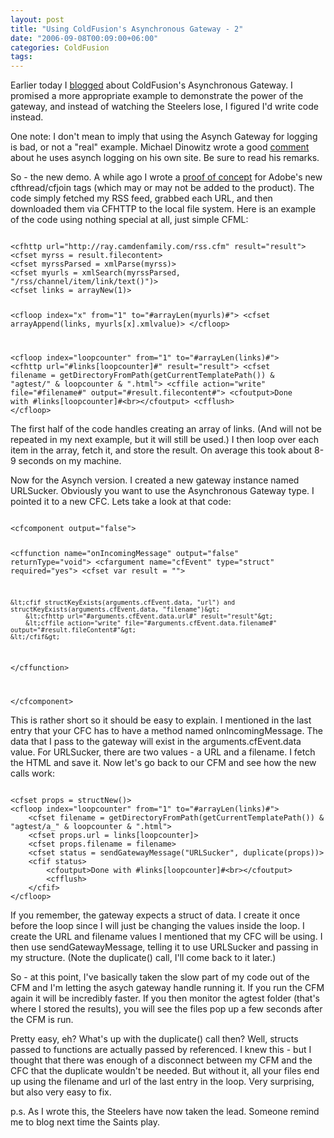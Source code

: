 ```yaml
---
layout: post
title: "Using ColdFusion's Asynchronous Gateway - 2"
date: "2006-09-08T00:09:00+06:00"
categories: ColdFusion 
tags: 
---
```


Earlier today I <a href="http://ray.camdenfamily.com/index.cfm/2006/9/7/Using-ColdFusions-Asynchronous-Gateway">blogged</a> about ColdFusion's Asynchronous Gateway. I promised a more appropriate example to demonstrate the power of the gateway, and instead of watching the Steelers lose, I figured I'd write code instead.
<!--more-->
One note: I don't mean to imply that using the Asynch Gateway for logging is bad, or not a "real" example. Michael Dinowitz wrote a good <a href="http://ray.camdenfamily.com/index.cfm/2006/9/7/Using-ColdFusions-Asynchronous-Gateway#c89F8A3E8-D6AC-4872-1D09456B111E3280">comment</a> about he uses asynch logging on his own site. Be sure to read his remarks.

So - the new demo. A while ago I wrote a <a href="http://ray.camdenfamily.com/index.cfm/2006/7/21/CFTHREADCFJOIN-Proof-of-Concept">proof of concept</a> for Adobe's new cfthread/cfjoin tags (which may or may not be added to the product). The code simply fetched my RSS feed, grabbed each URL, and then downloaded them via CFHTTP to the local file system. Here is an example of the code using nothing special at all, just simple CFML:

<code>
&lt;cfhttp url="http://ray.camdenfamily.com/rss.cfm" result="result"&gt;
&lt;cfset myrss = result.filecontent&gt;
&lt;cfset myrssParsed = xmlParse(myrss)&gt;
&lt;cfset myurls = xmlSearch(myrssParsed, "/rss/channel/item/link/text()")&gt;
&lt;cfset links = arrayNew(1)&gt;

&lt;cfloop index="x" from="1" to="#arrayLen(myurls)#"&gt;
   &lt;cfset arrayAppend(links, myurls[x].xmlvalue)&gt;
&lt;/cfloop&gt;

&lt;cfloop index="loopcounter" from="1" to="#arrayLen(links)#"&gt;
	&lt;cfhttp url="#links[loopcounter]#" result="result"&gt;
	&lt;cfset filename = getDirectoryFromPath(getCurrentTemplatePath()) & "agtest/" & loopcounter & ".html"&gt;
	&lt;cffile action="write" file="#filename#" output="#result.filecontent#"&gt;
	&lt;cfoutput&gt;Done with #links[loopcounter]#&lt;br&gt;&lt;/cfoutput&gt;
	&lt;cfflush&gt;
&lt;/cfloop&gt;
</code>

The first half of the code handles creating an array of links. (And will not be repeated in my next example, but it will still be used.) I then loop over each item in the array, fetch it, and store the result. On average this took about 8-9 seconds on my machine. 

Now for the Asynch version. I created a new gateway instance named URLSucker. Obviously you want to use the Asynchronous Gateway type. I pointed it to a new CFC. Lets take a look at that code:

<code>
&lt;cfcomponent output="false"&gt;

&lt;cffunction name="onIncomingMessage" output="false" returnType="void"&gt;
	&lt;cfargument name="cfEvent" type="struct" required="yes"&gt;
	&lt;cfset var result = ""&gt;
	
	&lt;cfif structKeyExists(arguments.cfEvent.data, "url") and structKeyExists(arguments.cfEvent.data, "filename")&gt;
		&lt;cfhttp url="#arguments.cfEvent.data.url#" result="result"&gt;
		&lt;cffile action="write" file="#arguments.cfEvent.data.filename#" output="#result.fileContent#"&gt;	
	&lt;/cfif&gt;
			
&lt;/cffunction&gt;
	
&lt;/cfcomponent&gt;
</code>

This is rather short so it should be easy to explain. I mentioned in the last entry that your CFC has to have a method named onIncomingMessage. The data that I pass to the gateway will exist in the arguments.cfEvent.data value. For URLSucker, there are two values - a URL and a filename. I fetch the HTML and save it. Now let's go back to our CFM and see how the new calls work:

<code>
&lt;cfset props = structNew()&gt;
&lt;cfloop index="loopcounter" from="1" to="#arrayLen(links)#"&gt;
	&lt;cfset filename = getDirectoryFromPath(getCurrentTemplatePath()) & "agtest/a_" & loopcounter & ".html"&gt;
	&lt;cfset props.url = links[loopcounter]&gt;
	&lt;cfset props.filename = filename&gt;
	&lt;cfset status = sendGatewayMessage("URLSucker", duplicate(props))&gt;
	&lt;cfif status&gt;
		&lt;cfoutput&gt;Done with #links[loopcounter]#&lt;br&gt;&lt;/cfoutput&gt;
		&lt;cfflush&gt;
	&lt;/cfif&gt;
&lt;/cfloop&gt;
</code>

If you remember, the gateway expects a struct of data. I create it once before the loop since I will just be changing the values inside the loop. I create the URL and filename values I mentioned that my CFC will be using. I then use sendGatewayMessage, telling it to use URLSucker and passing in my structure. (Note the duplicate() call, I'll come back to it later.)

So - at this point, I've basically taken the slow part of my code out of the CFM and I'm letting the asych gateway handle running it. If you run the CFM again it will be incredibly faster. If you then monitor the agtest folder (that's where I stored the results), you will see the files pop up a few seconds after the CFM is run. 

Pretty easy, eh? What's up with the duplicate() call then? Well, structs passed to functions are actually passed by referenced. I knew this - but I thought that there was enough of a disconnect between my CFM and the CFC that the duplicate wouldn't be needed. But without it, all your files end up using the filename and url of the last entry in the loop. Very surprising, but also very easy to fix.

p.s. As I wrote this, the Steelers have now taken the lead. Someone remind me to blog next time the Saints play.